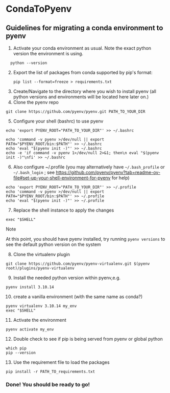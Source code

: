 # CondaToPyenv
## Guidelines for migrating a conda environment to pyenv

1. Activate your conda environment as usual. Note the exact python version the environment is using.
 
```
  python --version
  ```

2. Export the list of packages from conda supported by pip's format:
   ```
   pip list --format=freeze > requirements.txt
   ```  
3. Create/Navigate to the directory where you wish to install pyenv (all python versions and environments will be located here later on.)
4. Clone the pyenv repo 
```
git clone https://github.com/pyenv/pyenv.git PATH_TO_YOUR_DIR
```
5. Configure your shell (bashrc) to use pyenv
```
echo 'export PYENV_ROOT="PATH_TO_YOUR_DIR"' >> ~/.bashrc
```
```
echo 'command -v pyenv >/dev/null || export PATH="$PYENV_ROOT/bin:$PATH"' >> ~/.bashrc
echo 'eval "$(pyenv init -)"' >> ~/.bashrc
echo -e 'if command -v pyenv 1>/dev/null 2>&1; then\n eval "$(pyenv init -)"\nfi' >> ~/.bashrc
```
6. Also configure ~/.profile (you may alternatively have `~/.bash_profile` or `~/.bash_login` ; see https://github.com/pyenv/pyenv?tab=readme-ov-file#set-up-your-shell-environment-for-pyenv for help) 

```
echo 'export PYENV_ROOT="PATH_TO_YOUR_DIR"' >> ~/.profile
echo 'command -v pyenv >/dev/null || export PATH="$PYENV_ROOT/bin:$PATH"' >> ~/.profile
echo 'eval "$(pyenv init -)"' >> ~/.profile

```
7. Replace the shell instance to apply the changes 
```
exec "$SHELL"
```

>[!Note]
> At this point, you should have pyenv installed, try running `pyenv versions` to see the default python version on the system

8. Clone the virtualenv plugin 
```
git clone https://github.com/pyenv/pyenv-virtualenv.git $(pyenv root)/plugins/pyenv-virtualenv
```

9. Install the needed python version within pyenv,e.g.
```
pyenv install 3.10.14
```

10. create a vanilla environment (with the same name as conda?)

```
pyenv virtualenv 3.10.14 my_env
exec "$SHELL"
```
11. Activate the environment 

```
pyenv activate my_env

```
12. Double check to see if pip is being served from pyenv or global python  
```
which pip 
pip --version
```

13. Use the requirement file to load the packages 
```
pip install -r PATH_TO_requirements.txt
```

### Done! You should be ready to go! 
